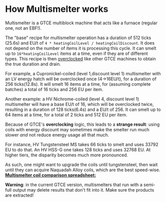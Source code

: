 # How Multismelter works

Multismelter is a GTCE multiblock machine that acts like a furnace (regular one, not an EBF!).

The "base" recipe for multismelter operation has a duration of 512 ticks (25.6s) and EU/t of `4 * heatingCoilLevel / heatingCoilDiscount`. It does not depend on the number of items it is processing this cycle. It can smelt up to `16*heatingCoilLevel` items at a time, even if they are of different types.
This recipe is then [overclocked](Overclocking.md) like other GTCE machines to obtain the true duration and drain.

For example, a Cupronickel-coiled (level 1,discount level 1) multismelter with an LV energy hatch will be overclocked once (4->16EU/t), for a duration of 256 ticks(12.8s). It will smelt 16 items at a time, for (assuming complete batches) a total of 16 ticks and 256 EU per item.

Another example: a HV Nichrome-coiled (level 4, discount level 1) multismelter will have a base EU/t of 16, which will be overclocked twice, resulting in a duration of 128 ticks(6.4s) and a EU/t of 256. It can smelt up to 64 items at a time, for a total of 2 ticks and 512 EU per item.

Because of GTCE's **overclocking** logic, this leads to a **strange result**: using coils with energy discount may sometimes make the smelter run much slower *and* not reduce energy usage all that much.

For instance, HV Tungstensteel MS takes 66 ticks to smelt and uses 33792 EU to do that. An HV HSS-G one takes 128 ticks and uses 32768 EU. At higher tiers, the disparity becomes much more pronounced.

As such, one might want to upgrade the coils until tungstensteel, then wait until they can acquire Naquadah Alloy coils, which are the best speed-wise.
[**Multismelter coil comparison spreadsheet:**](files/Multismelters/Coil%20Comparison.PNG)

**Warning**: in the current GTCE version, multismelters that run with a semi-full output may delete results that don't fit into it. Make sure the products are extracted!
